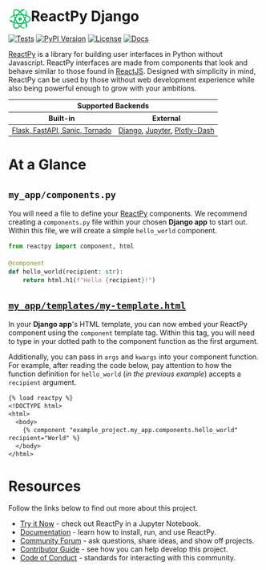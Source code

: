 # <img src="https://raw.githubusercontent.com/reactive-python/reactpy/main/branding/svg/reactpy-logo-square.svg" align="left" height="45"/> ReactPy Django

<!--badge-start-->

[![Tests](https://github.com/reactive-python/reactpy-django/workflows/Test/badge.svg?event=push)](https://github.com/reactive-python/reactpy-django/actions?query=workflow%3ATest) [![PyPI Version](https://img.shields.io/pypi/v/reactpy-django.svg?label=PyPI)](https://pypi.python.org/pypi/reactpy-django) [![License](https://img.shields.io/badge/License-MIT-purple.svg)](https://github.com/reactive-python/reactpy-django/blob/main/LICENSE) [![Docs](https://img.shields.io/website?down_message=offline&label=Docs&logo=read%20the%20docs&logoColor=white&up_message=online&url=https%3A%2F%2Freactive-python.github.io%2Freactpy-django%2F)](https://reactive-python.github.io/reactpy-django/)

<!--badge-end-->
<!--intro-start-->

[ReactPy](https://reactpy.dev/) is a library for building user interfaces in Python without Javascript. ReactPy interfaces are made from components that look and behave similar to those found in [ReactJS](https://reactjs.org/). Designed with simplicity in mind, ReactPy can be used by those without web development experience while also being powerful enough to grow with your ambitions.

<table align="center">
    <thead>
        <tr>
            <th colspan="2" style="text-align: center">Supported Backends</th>
        <tr>
            <th style="text-align: center">Built-in</th>
            <th style="text-align: center">External</th>
        </tr>
    </thead>
    <tbody>
        <tr>
        <td>
            <a href="https://reactpy.dev/docs/guides/getting-started/installing-reactpy.html#officially-supported-servers">
                Flask, FastAPI, Sanic, Tornado
            </a>
        </td>
        <td>
            <a href="https://github.com/reactive-python/reactpy-django">Django</a>,
            <a href="https://github.com/idom-team/idom-jupyter">Jupyter</a>,
            <a href="https://github.com/idom-team/idom-dash">Plotly-Dash</a>
        </td>
        </tr>
    </tbody>
</table>

<!--intro-end-->

# At a Glance

## `my_app/components.py`

<!--py-header-start-->

You will need a file to define your [ReactPy](https://github.com/reactive-python/reactpy) components. We recommend creating a `components.py` file within your chosen **Django app** to start out. Within this file, we will create a simple `hello_world` component.

<!--py-header-end-->
<!--py-code-start-->

```python
from reactpy import component, html

@component
def hello_world(recipient: str):
    return html.h1(f"Hello {recipient}!")
```

<!--py-code-end-->

## [`my_app/templates/my-template.html`](https://docs.djangoproject.com/en/dev/topics/templates/)

<!--html-header-start-->

In your **Django app**'s HTML template, you can now embed your ReactPy component using the `component` template tag. Within this tag, you will need to type in your dotted path to the component function as the first argument.

Additionally, you can pass in `args` and `kwargs` into your component function. For example, after reading the code below, pay attention to how the function definition for `hello_world` (_in the previous example_) accepts a `recipient` argument.

<!--html-header-end-->
<!--html-code-start-->

```jinja
{% load reactpy %}
<!DOCTYPE html>
<html>
  <body>
    {% component "example_project.my_app.components.hello_world" recipient="World" %}
  </body>
</html>
```

<!--html-code-end-->

# Resources

<!--resources-start-->

Follow the links below to find out more about this project.

-   [Try it Now](https://mybinder.org/v2/gh/reactive-python/reactpy-jupyter/main?urlpath=lab/tree/notebooks/introduction.ipynb) - check out ReactPy in a Jupyter Notebook.
-   [Documentation](https://reactive-python.github.io/reactpy-django) - learn how to install, run, and use ReactPy.
-   [Community Forum](https://github.com/reactive-python/reactpy/discussions) - ask questions, share ideas, and show off projects.
-   [Contributor Guide](https://reactive-python.github.io/reactpy-django/contribute/code/) - see how you can help develop this project.
-   [Code of Conduct](https://github.com/reactive-python/reactpy-django/blob/main/CODE_OF_CONDUCT.md) - standards for interacting with this community.

<!--resources-end-->
